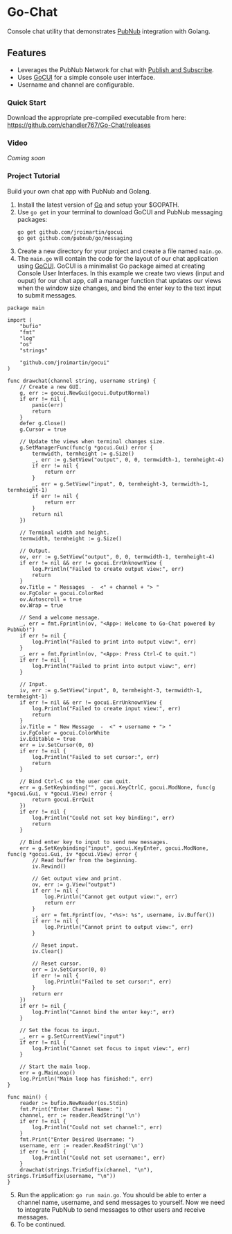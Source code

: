 # Go-Chat
Console chat utility that demonstrates [PubNub](https://www.pubnub.com/) integration with Golang.

## Features 
- Leverages the PubNub Network for chat with [Publish and Subscribe](https://www.pubnub.com/docs/go/data-streams-publish-and-subscribe).
- Uses [GoCUI](https://github.com/jroimartin/gocui) for a simple console user interface.
- Username and channel are configurable.

### Quick Start
Download the appropriate pre-compiled executable from here: https://github.com/chandler767/Go-Chat/releases

### Video
*Coming soon*

### Project Tutorial
Build your own chat app with PubNub and Golang.

1. Install the latest version of [Go](https://golang.org/) and setup your $GOPATH.
2. Use `go get` in your terminal to download GoCUI and PubNub messaging packages:
	```
	go get github.com/jroimartin/gocui
	go get github.com/pubnub/go/messaging
	```
3. Create a new directory for your project and create a file named `main.go`.
4. The `main.go` will contain the code for the layout of our chat application using [GoCUI](https://github.com/jroimartin/gocui). GoCUI is a minimalist Go package aimed at creating Console User Interfaces. In this example we create two views (input and ouput) for our chat app, call a manager function that updates our views when the window size changes, and bind the enter key to the text input to submit messages. 

```
package main

import (
	"bufio"
	"fmt"
	"log"
	"os"
	"strings"

	"github.com/jroimartin/gocui"
)

func drawchat(channel string, username string) {
	// Create a new GUI.
	g, err := gocui.NewGui(gocui.OutputNormal)
	if err != nil {
		panic(err)
		return
	}
	defer g.Close()
	g.Cursor = true

	// Update the views when terminal changes size.
	g.SetManagerFunc(func(g *gocui.Gui) error {
		termwidth, termheight := g.Size()
		_, err := g.SetView("output", 0, 0, termwidth-1, termheight-4)
		if err != nil {
			return err
		}
		_, err = g.SetView("input", 0, termheight-3, termwidth-1, termheight-1)
		if err != nil {
			return err
		}
		return nil
	})

	// Terminal width and height.
	termwidth, termheight := g.Size()

	// Output.
	ov, err := g.SetView("output", 0, 0, termwidth-1, termheight-4)
	if err != nil && err != gocui.ErrUnknownView {
		log.Println("Failed to create output view:", err)
		return
	}
	ov.Title = " Messages  -  <" + channel + "> "
	ov.FgColor = gocui.ColorRed
	ov.Autoscroll = true
	ov.Wrap = true

	// Send a welcome message.
	_, err = fmt.Fprintln(ov, "<App>: Welcome to Go-Chat powered by PubNub!")
	if err != nil {
		log.Println("Failed to print into output view:", err)
	}
	_, err = fmt.Fprintln(ov, "<App>: Press Ctrl-C to quit.")
	if err != nil {
		log.Println("Failed to print into output view:", err)
	}

	// Input.
	iv, err := g.SetView("input", 0, termheight-3, termwidth-1, termheight-1)
	if err != nil && err != gocui.ErrUnknownView {
		log.Println("Failed to create input view:", err)
		return
	}
	iv.Title = " New Message  -  <" + username + "> "
	iv.FgColor = gocui.ColorWhite
	iv.Editable = true
	err = iv.SetCursor(0, 0)
	if err != nil {
		log.Println("Failed to set cursor:", err)
		return
	}

	// Bind Ctrl-C so the user can quit.
	err = g.SetKeybinding("", gocui.KeyCtrlC, gocui.ModNone, func(g *gocui.Gui, v *gocui.View) error {
		return gocui.ErrQuit
	})
	if err != nil {
		log.Println("Could not set key binding:", err)
		return
	}

	// Bind enter key to input to send new messages.
	err = g.SetKeybinding("input", gocui.KeyEnter, gocui.ModNone, func(g *gocui.Gui, iv *gocui.View) error {
		// Read buffer from the beginning.
		iv.Rewind()

		// Get output view and print.
		ov, err := g.View("output")
		if err != nil {
			log.Println("Cannot get output view:", err)
			return err
		}
		_, err = fmt.Fprintf(ov, "<%s>: %s", username, iv.Buffer())
		if err != nil {
			log.Println("Cannot print to output view:", err)
		}

		// Reset input.
		iv.Clear()

		// Reset cursor.
		err = iv.SetCursor(0, 0)
		if err != nil {
			log.Println("Failed to set cursor:", err)
		}
		return err
	})
	if err != nil {
		log.Println("Cannot bind the enter key:", err)
	}

	// Set the focus to input.
	_, err = g.SetCurrentView("input")
	if err != nil {
		log.Println("Cannot set focus to input view:", err)
	}

	// Start the main loop.
	err = g.MainLoop()
	log.Println("Main loop has finished:", err)
}

func main() {
	reader := bufio.NewReader(os.Stdin)
	fmt.Print("Enter Channel Name: ")
	channel, err := reader.ReadString('\n')
	if err != nil {
		log.Println("Could not set channel:", err)
	}
	fmt.Print("Enter Desired Username: ")
	username, err := reader.ReadString('\n')
	if err != nil {
		log.Println("Could not set username:", err)
	}
	drawchat(strings.TrimSuffix(channel, "\n"), strings.TrimSuffix(username, "\n"))
}

```
5. Run the application: `go run main.go`. You should be able to enter a channel name, username, and send messages to yourself. Now we need to integrate PubNub to send messages to other users and receive messages.
6. To be continued.
 

